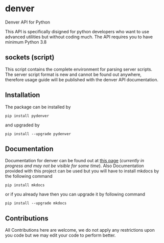 # denver
Denver API for Python

This API is specifically disigned for python developers who want to use
advanced utilities but without coding much. The API requires you to
have minimum Python 3.8

## sockets (script)
This script contains the complete environment for parsing server scripts. The server script format is new
and cannot be found out anywhere, therefore usage guide will be published with the denver API documentation.

## Installation
The package can be installed by
```commandline
pip install pydenver
```
and upgraded by
```commandline
pip install --upgrade pydenver
```

## Documentation
Documentation for denver can be found out at [this page](https://xcodz-dot.github.io/denverdocs) (*currently in progress and may not be visible for some time*).
Also Documentation provided with this project can be used but you will have to install mkdocs
by the following command
```commandline
pip install mkdocs
```
or if you already have then you can upgrade it by following command
```commandline
pip install --upgrade mkdocs
```
## Contributions
All Contributions here are welcome, we do not apply any restrictions upon you code but we may edit your code to perform better.
